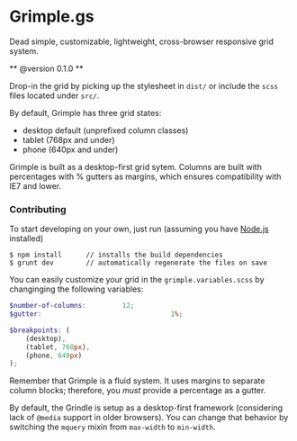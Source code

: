 Grimple.gs
===

Dead simple, customizable, lightweight, cross-browser responsive grid system.

** @version 0.1.0 **

Drop-in the grid by picking up the stylesheet in `dist/` or include the `scss` files located under `src/`.

By default, Grimple has three grid states:

- desktop default (unprefixed column classes)
- tablet (768px and under)
- phone (640px and under)

Grimple is built as a desktop-first grid sytem. Columns are built with percentages with % gutters as margins, which ensures compatibility with IE7 and lower.

### Contributing

To start developing on your own, just run (assuming you have [Node.js](https://nodejs.org/) installed)

```
$ npm install      // installs the build dependencies
$ grunt dev        // automatically regenerate the files on save
```

You can easily customize your grid in the `grimple.variables.scss` by changinging the following variables:

```scss
$number-of-columns:			12;
$gutter:								1%;

$breakpoints: (
	(desktop),
	(tablet, 768px),
	(phone, 640px)
);
```

Remember that Grimple is a fluid system. It uses margins to separate column blocks; therefore, you _must_ provide a percentage as a gutter.

By default, the Grindle is setup as a desktop-first framework (considering lack of `@media` support in older browsers). You can change that behavior by switching the `mquery` mixin from `max-width` to `min-width`.